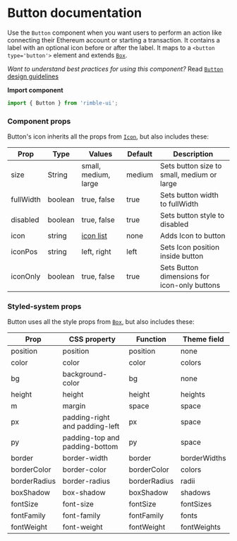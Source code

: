 # Button documentation

Use the `Button` component when you want users to perform an action like connecting their Ethereum account or starting a transaction. It contains a label with an optional icon before or after the label. It maps to a `<button type='button'>` element and extends [`Box`](https://consensys.github.io/rimble-ui/?path=/story/layout--box).

_Want to understand best practices for using this component?_ Read [`Button` design guidelines](https://github.com/ConsenSys/rimble-ui/blob/rc-button-docs/example/src/stories/Button/GUIDELINES.md)

**Import component**

```jsx
import { Button } from 'rimble-ui';
```

<!-- STORY -->

### Component props

Button's icon inherits all the props from [`Icon`](https://consensys.github.io/rimble-ui/?path=/story/icon--default), but also includes these:

| Prop      | Type    | Values                                                           | Default | Description                                  |
| --------- | ------- | ---------------------------------------------------------------- | ------- | -------------------------------------------- |
| size      | String  | small, medium, large                                             | medium  | Sets button size to small, medium or large   |
| fullWidth | boolean | true, false                                                      | true    | Sets button width to fullWidth               |
| disabled  | boolean | true, false                                                      | true    | Sets button style to disabled                |
| icon      | string  | [icon list](https://github.com/jxnblk/rmdi/blob/master/ICONS.md) | none    | Adds Icon to button                          |
| iconPos   | string  | left, right                                                      | left    | Sets Icon position inside button             |
| iconOnly  | boolean | true, false                                                      | true    | Sets Button dimensions for icon-only buttons |

### Styled-system props

Button uses all the style props from [`Box`](https://consensys.github.io/rimble-ui/?path=/story/layout--box), but also includes these:

| Prop         | CSS property                   | Function     | Theme field  |
| ------------ | ------------------------------ | ------------ | ------------ |
| position     | position                       | position     | none         |
| color        | color                          | color        | colors       |
| bg           | background-color               | bg           | none         |
| height       | height                         | height       | heights      |
| m            | margin                         | space        | space        |
| px           | padding-right and padding-left | px           | space        |
| py           | padding-top and padding-bottom | py           | space        |
| border       | border-width                   | border       | borderWidths |
| borderColor  | border-color                   | borderColor  | colors       |
| borderRadius | border-radius                  | borderRadius | radii        |
| boxShadow    | box-shadow                     | boxShadow    | shadows      |
| fontSize     | font-size                      | fontSize     | fontSizes    |
| fontFamily   | font-family                    | fontFamily   | fonts        |
| fontWeight   | font-weight                    | fontWeight   | fontWeights  |
